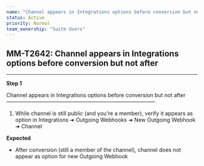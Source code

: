 ```yaml
---
name: "Channel appears in Integrations options before conversion but not after"
status: Active
priority: Normal
team_ownership: "Suite Users"
---
```


## MM-T2642: Channel appears in Integrations options before conversion but not after

---

**Step 1**

Channel appears in Integrations options before conversion but not after\
————————————————————————————

1. While channel is still public (and you're a member), verify it appears as option in Integrations ➜ Outgoing Webhooks ➜ New Outgoing Webhook ➜ Channel

**Expected**

- After conversion (still a member of the channel), channel does not appear as option for new Outgoing Webhook
